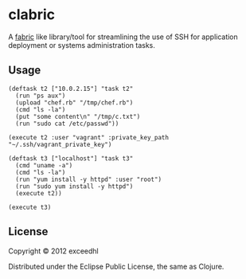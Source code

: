 # clabric

A [fabric](http://docs.fabfile.org/) like library/tool for streamlining the use of SSH for
application deployment or systems administration tasks.

## Usage

    (deftask t2 ["10.0.2.15"] "task t2"
      (run "ps aux")
      (upload "chef.rb" "/tmp/chef.rb")
      (cmd "ls -la")
      (put "some content\n" "/tmp/c.txt")
      (run "sudo cat /etc/passwd"))

    (execute t2 :user "vagrant" :private_key_path "~/.ssh/vagrant_private_key")

    (deftask t3 ["localhost"] "task t3"
      (cmd "uname -a")
      (cmd "ls -la")
      (run "yum install -y httpd" :user "root")
      (run "sudo yum install -y httpd")
      (execute t2))

    (execute t3)


## License

Copyright © 2012 exceedhl

Distributed under the Eclipse Public License, the same as Clojure.
